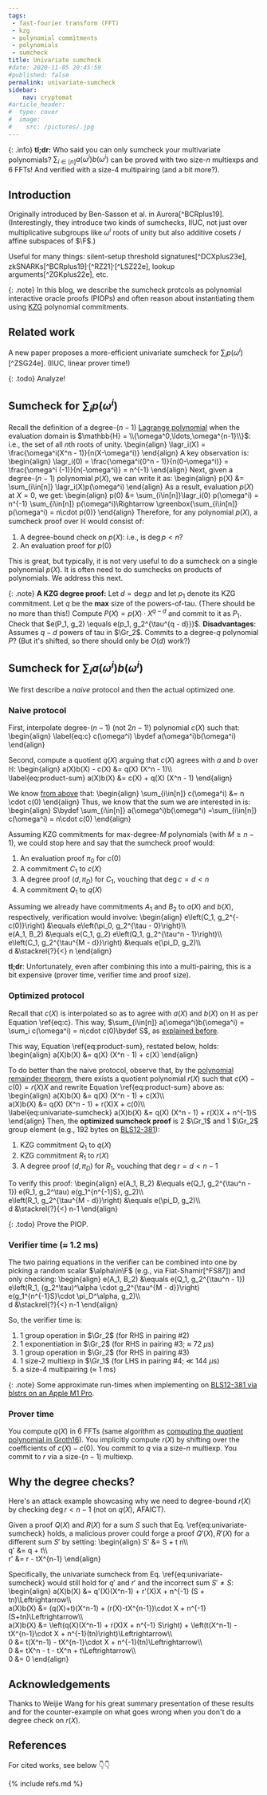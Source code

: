 ```yaml
---
tags:
 - fast-fourier transform (FFT)
 - kzg
 - polynomial commitments
 - polynomials
 - sumcheck
title: Univariate sumcheck
#date: 2020-11-05 20:45:59
#published: false
permalink: univariate-sumcheck
sidebar:
    nav: cryptomat
#article_header:
#  type: cover
#  image:
#    src: /pictures/.jpg
---
```


{: .info}
**tl;dr:** Who said you can only sumcheck your multivariate polynomials? $\sum_{i\in[n]} a(\omega^i)b(\omega^i)$ can be proved with two size-$n$ multiexps and 6 FFTs! And verified with a size-4 multipairing (and a bit more?).

<!--more-->

<!-- Here you can define LaTeX macros -->
<div style="display: none;">$
$</div> <!-- $ -->

## Introduction

Originally introduced by Ben-Sasson et al. in Aurora[^BCRplus19].
(Interestingly, they introduce two kinds of sumchecks, IIUC, not just over multiplicative subgroups like $\omega^i$ roots of unity but also additive cosets / affine subspaces of $\F$.)

Useful for many things: silent-setup threshold signatures[^DCXplus23e], zkSNARKs[^BCRplus19]$^,$[^RZ21]$^,$[^LSZ22e], lookup arguments[^ZGKplus22e], etc.

{: .note}
In this blog, we describe the sumcheck protcols as polynomial interactive oracle proofs (PIOPs) and often reason about instantiating them using [KZG](/kzg) polynomial commitments.

## Related work

A new paper proposes a more-efficient univariate sumcheck for $\sum_i p(\omega^i)$[^ZSG24e].
(IIUC, linear prover time!)

{: .todo}
Analyze!

## Sumcheck for $\sum_i p(\omega^i)$

Recall the definition of a degree-$(n-1)$ [Lagrange polynomial](/lagrange-interpolation) when the evaluation domain is $\mathbb{H} = \\{\omega^0,\ldots,\omega^{n-1}\\}$: i.e., the set of all $n$th roots of unity.
\begin{align}
\lagr_i(X) = \frac{\omega^i(X^n - 1)}{n(X-\omega^i)}
\end{align}
A key observation is: 
\begin{align}
\lagr_i(0) = \frac{\omega^i(0^n - 1)}{n(0-\omega^i)} = \frac{\omega^i (-1)}{n(-\omega^i)} = n^{-1}
\end{align}
Next, given a degree-$(n-1)$ polynomial $p(X)$, we can write it as: 
\begin{align}
p(X) &= \sum_{i\in[n]} \lagr_i(X)p(\omega^i)
\end{align}
As a result, evaluation $p(X)$ at $X=0$, we get:
\begin{align}
p(0) &= \sum_{i\in[n]}\lagr_i(0) p(\omega^i) = n^{-1} \sum_{i\in[n]} p(\omega^i)\Rightarrow \greenbox{\sum_{i\in[n]} p(\omega^i) = n\cdot p(0)}
\end{align}
Therefore, for any polynomial $p(X)$, a sumcheck proof over $\mathbb{H}$ would consist of:
1. A degree-bound check on $p(X)$: i.e., is $\deg{p} < n$?
2. An evaluation proof for $p(0)$

This is great, but typically, it is not very useful to do a sumcheck on a single polynomial $p(X)$.
It is often need to do sumchecks on products of polynomials.
We address this next.

{: .note}
**A KZG degree proof:**
Let $d = \deg{p}$ and let $p_1$ denote its KZG commitment.
Let $q$ be the **max** size of the powers-of-tau. (There should be no more than this!)
Compute $P(X) = p(X) \cdot X^{q - d}$ and commit to it as $P_1$.
Check that $e(P_1, g_2) \equals e(p_1, g_2^{\tau^{q - d}})$.
**Disadvantages**: Assumes $q-d$ powers of tau in $\Gr_2$.
Commits to a degree-$q$ polynomial $P$? (But it's shifted, so there should only be $O(d)$ work?)


## Sumcheck for $\sum_i a(\omega^i)b(\omega^i)$

We first describe a _naive_ protocol and then the actual optimized one.

### Naive protocol

First, interpolate degree-$(n-1)$ (not $2n-1$!) polynomial $c(X)$ such that:
\begin{align}
\label{eq:c}
c(\omega^i) \bydef a(\omega^i)b(\omega^i)
\end{align}

Second, compute a quotient $q(X)$ arguing that $c(X)$ agrees with $a$ and $b$ over $\mathbb{H}$:
\begin{align}
a(X)b(X) - c(X) &= q(X) (X^n - 1)\\\\\
\label{eq:product-sum}
a(X)b(X) &= c(X) + q(X) (X^n - 1)
\end{align}

We know [from above](#sumcheck-for-sum_i-pomegai) that:
\begin{align}
\sum_{i\in[n]} c(\omega^i) &= n \cdot c(0)
\end{align}
Thus, we know that the sum we are interested in is:
\begin{align}
S\bydef \sum_{i\in[n]} a(\omega^i)b(\omega^i) =\sum_{i\in[n]} c(\omega^i) = n\cdot c(0)
\end{align}


Assuming KZG commitments for max-degree-$M$ polynomials (with $M\ge n-1$), we could stop here and say that the sumcheck proof would:
 1. An evaluation proof $\pi_0$ for $c(0)$
 2. A commitment $C_1$ to $c(X)$
 4. A degree proof $(d,\pi_D)$ for $C_1$, vouching that $\deg{c} = d < n$
 3. A commitment $Q_1$ to $q(X)$

Assuming we already have commitments $A_1$ and $B_2$ to $a(X)$ and $b(X)$, respectively, verification would involve:
\begin{align}
e\left(C_1, g_2^{-c(0)}\right) &\equals e\left(\pi_0, g_2^{\tau - 0}\right)\\\\\
e(A_1, B_2) &\equals e(C_1, g_2) e\left(Q_1, g_2^{\tau^n - 1}\right)\\\\\
e\left(C_1, g_2^{\tau^{M - d}}\right) &\equals e(\pi_D, g_2)\\\\\
d &\stackrel{?}{<} n
\end{align}

**tl;dr**: Unfortunately, even after combining this into a multi-pairing, this is a bit expensive (prover time, verifier time and proof size). 

### Optimized protocol

Recall that $c(X)$ is interpolated so as to agree with $a(X)$ and $b(X)$ on $\mathbb{H}$ as per Equation \ref{eq:c}.
This way, $\sum_{i\in[n]} a(\omega^i)b(\omega^i) = \sum_i c(\omega^i) = n\cdot c(0)\bydef S$, as [explained before](#sumcheck-for-sum_i-pomegai).

This way, Equation \ref{eq:product-sum}, restated below, holds:
\begin{align}
a(X)b(X) &= q(X) (X^n - 1) + c(X)
\end{align}

To do better than the naive protocol, observe that, by the [polynomial remainder theorem](/polynomials#the-polynomial-remainder-theorem), there exists a quotient polynomial $r(X)$ such that $c(X) - c(0) = r(X)X$ and rewrite Equation \ref{eq:product-sum} above as:
\begin{align}
a(X)b(X) &= q(X) (X^n - 1) + c(X)\\\\\
a(X)b(X) &= q(X) (X^n - 1) + r(X)X + c(0)\\\\\
\label{eq:univariate-sumcheck}
a(X)b(X) &= q(X) (X^n - 1) + r(X)X + n^{-1}S
\end{align}
Then, the **optimized sumcheck proof** is 2 $\Gr_1$ and 1 $\Gr_2$ group element (e.g., 192 bytes on [BLS12-381](/pairings#bls12-381-performance)):
 1. KZG commitment $Q_1$ to $q(X)$
 1. KZG commitment $R_1$ to $r(X)$
 4. A degree proof $(d,\pi_D)$ for $R_1$, vouching that $\deg{r} = d < n - 1$

To verify this proof:
\begin{align}
e(A_1, B_2) &\equals e(Q_1, g_2^{\tau^n - 1})  e(R_1, g_2^\tau) e(g_1^{n^{-1}S}, g_2)\\\\\
e\left(R_1, g_2^{\tau^{M - d}}\right) &\equals e(\pi_D, g_2)\\\\\
d &\stackrel{?}{<} n-1
\end{align}

{: .todo}
Prove the PIOP.

### Verifier time ($\approx$ 1.2 ms)

The two pairing equations in the verifier can be combined into one by picking a random scalar $\alpha\in\F$ (e.g., via Fiat-Shamir[^FS87]) and only checking:
\begin{align}
e(A_1, B_2) &\equals e(Q_1, g_2^{\tau^n - 1})  e\left(R_1, (g_2^\tau)^\alpha \cdot g_2^{\tau^{M - d}}\right) e(g_1^{n^{-1}S}\cdot \pi_D^\alpha, g_2)\\\\\
d &\stackrel{?}{<} n-1
\end{align}

So, the verifier time is:
1. 1 group operation in $\Gr_2$ (for RHS in pairing #2)
1. 1 exponentiation in $\Gr_2$ (for RHS in pairing #3; $\approx$ 72 $\mu$s)
1. 1 group operation in $\Gr_2$ (for RHS in pairing #3)
1. 1 size-2 multiexp in $\Gr_1$ (for LHS in pairing #4; $\ll$ 144 $\mu$s)
1. a size-4 multipairing ($\approx$ 1 ms)

{: .note}
Some approximate run-times when implementing on [BLS12-381 via blstrs on an Apple M1 Pro](/pairings#bls12-381-performance).

### Prover time

You compute $q(X)$ in 6 FFTs (same algorithm as [computing the quotient polynomial in Groth16](/groth16#computing-hx)). 
You implicitly compute $r(X)$ by shifting over the coefficients of $c(X) - c(0)$.
You commit to $q$ via a size-$n$ multiexp. <!-- a(X) b(X) has degree (n-1)+(n-1) + 1 = 2n-1. Dividing it by X^n - 1 yields a degree n-1 q(X) --> 
You commit to $r$ via a size-$(n-1)$ multiexp.

## Why the degree checks?

Here's an attack example showcasing why we need to degree-bound $r(X)$ by checking $\deg{r} < n -1$ (not on $q(X)$, AFAICT).

Given a proof $Q(X)$ and $R(X)$ for a sum $S$ such that Eq. \ref{eq:univariate-sumcheck} holds, a malicious prover could forge a proof $Q'(X), R'(X)$ for a different sum $S'$ by setting:
\begin{align}
S' &= S + t n\\\\\
q' &= q + t\\\\\
r' &= r - tX^{n-1}
\end{align}

Specifically, the univariate sumcheck from Eq. \ref{eq:univariate-sumcheck} would still hold for $q'$ and $r'$ and the incorrect sum $S'\ne S$:
\begin{align}
 a(X)b(X) &= q'(X)(X^n-1) + r'(X)X + n^{-1} (S + tn)\Leftrightarrow\\\\\
 a(X)b(X) &= (q(X)+t)(X^n-1) + (r(X)-tX^{n-1})\cdot X + n^{-1}(S+tn)\Leftrightarrow\\\\\
 a(X)b(X) &= \left(q(X)(X^n-1) + r(X)X + n^{-1} S\right) +
             \left(t(X^n-1) - tX^{n-1}\cdot X + n^{-1}(tn)\right)\Leftrightarrow\\\\\
 0 &= t(X^n-1) - tX^{n-1}\cdot X + n^{-1}(tn)\Leftrightarrow\\\\\
 0 &= tX^n - t - tX^n + t\Leftrightarrow\\\\\
 0 &= 0
\end{align}

## Acknowledgements

Thanks to Weijie Wang for his great summary presentation of these results and for the counter-example on what goes wrong when you don't do a degree check on $r(X)$.

## References

For cited works, see below 👇👇

{% include refs.md %}
